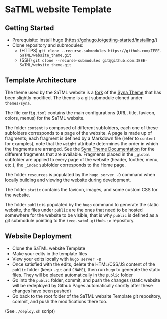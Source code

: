 # SaTML website Template

## Getting Started

- Prerequisite: install hugo (https://gohugo.io/getting-started/installing/)
- Clone repository and submodules:
  - (HTTPS) `git clone --recurse-submodules https://github.com/IEEE-SaTML/website_theme.git`
  - (SSH) `git clone --recurse-submodules git@github.com:IEEE-SaTML/website_theme.git`

## Template Architecture

The theme used by the SaTML website is a [fork](https://github.com/IEEE-SaTML/website_theme) of the [Syna Theme](https://syna.okkur.org/docs) that has been slightly modified. The theme is a git submodule cloned under `themes/syna`.

The file `config.toml` contains the main configurations (URL, title, favicon, colors, menus) for the SaTML website. 

The folder `content` is composed of different subfolders, each one of these subfolders corresponds to a page of the website. A page is made up of fragments; each fragment is defined by a Markdown file (refer to `content` for examples), note that the `weight` attribute determines the order in which the fragments are arranged. See the [Syna Theme Documentation](https://syna.okkur.org/docs) for the different fragments that are available.
Fragments placed in the `_global` subfolder are applied to every page of the website (header, foother, menu, etc.), the `_index` subfolder corresponds to the Home page.

The folder `resources` is populated by the `hugo server -D` command when locally building and viewing the website during development.

The folder `static` contains the favicon, images, and some custom CSS for the website.

The folder `public` is populated by the `hugo` command to generate the static website, the files under `public` are the ones that need to be hosted somewhere for the website to be visible, that is why `public` is defined as a git submodule pointing to the `ieee-satml.github.io` repository.

## Website Deployment

* Clone the SaTML website Template
* Make your edits in the template files
* View your edits locally with `hugo server -D`
* Once satisfied with the edits, delete the HTML/CSS/JS content of the `public` folder (keep `.git` and `CNAME`), then run `hugo` to generate the static files. They will be placed automatically in the `public` folder
* Go into the `public` folder, commit, and push the changes (static website will be redeployed by Github Pages automatically shortly after these changes have been pushed)
* Go back to the root folder of the SaTML website Template git repository, commit, and push the modifications there too.

(See `./deploy.sh` script)
